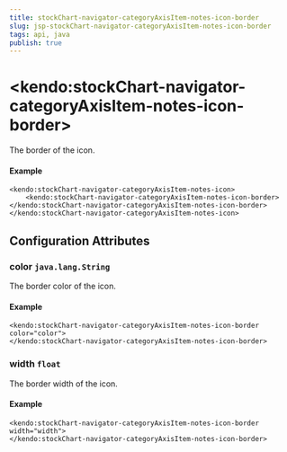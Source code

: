 ```yaml
---
title: stockChart-navigator-categoryAxisItem-notes-icon-border
slug: jsp-stockChart-navigator-categoryAxisItem-notes-icon-border
tags: api, java
publish: true
---
```


# \<kendo:stockChart-navigator-categoryAxisItem-notes-icon-border\>

The border of the icon.

#### Example
    <kendo:stockChart-navigator-categoryAxisItem-notes-icon>
        <kendo:stockChart-navigator-categoryAxisItem-notes-icon-border></kendo:stockChart-navigator-categoryAxisItem-notes-icon-border>
    </kendo:stockChart-navigator-categoryAxisItem-notes-icon>

## Configuration Attributes

### color `java.lang.String`

The border color of the icon.

#### Example
    <kendo:stockChart-navigator-categoryAxisItem-notes-icon-border color="color">
    </kendo:stockChart-navigator-categoryAxisItem-notes-icon-border>

### width `float`

The border width of the icon.

#### Example
    <kendo:stockChart-navigator-categoryAxisItem-notes-icon-border width="width">
    </kendo:stockChart-navigator-categoryAxisItem-notes-icon-border>

 

